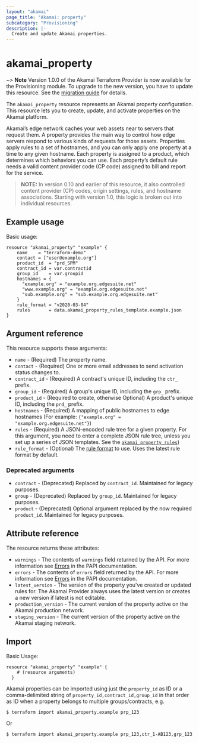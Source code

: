 ```yaml
---
layout: "akamai"
page_title: "Akamai: property"
subcategory: "Provisioning"
description: |-
  Create and update Akamai properties.
---
```


# akamai_property

~> **Note** Version 1.0.0 of the Akamai Terraform Provider is now available for the Provisioning module. To upgrade to the new version, you have to update this resource. See the [migration guide](guides/1.0_migration.md) for details. 

The `akamai_property` resource represents an Akamai property configuration. 
This resource lets you to create, update, and activate properties on the 
Akamai platform. 

Akamai’s edge network caches your web assets near to servers that request them. A property provides the main way to control how edge servers respond to various kinds of requests for those assets. Properties apply rules to a set of hostnames, and you can only apply one property at a time to any given hostname. Each property is assigned to a product, which determines which behaviors you can use. Each property’s default rule needs a valid content provider code (CP code) assigned to bill and report for the service.

> __NOTE:__ In version 0.10 and earlier of this resource, it also controlled 
content provider (CP) codes, origin settings, rules, and hostname associations. Starting with version 1.0, this logic is broken out into individual resources.

## Example usage

Basic usage:

```hcl
resource "akamai_property" "example" {
    name    = "terraform-demo"
    contact = ["user@example.org"]
    product_id  = "prd_SPM"
    contract_id = var.contractid
    group_id    = var.groupid
    hostnames = {
      "example.org" = "example.org.edgesuite.net"
      "www.example.org" = "example.org.edgesuite.net" 
      "sub.example.org" = "sub.example.org.edgesuite.net"
    }
    rule_format = "v2020-03-04"
    rules       = data.akamai_property_rules_template.example.json
}
```

## Argument reference

This resource supports these arguments:

* `name` - (Required) The property name.
* `contact` - (Required) One or more email addresses to send activation status changes to.
* `contract_id` - (Required) A contract's unique ID, including the `ctr_` prefix. 
* `group_id` - (Required) A group's unique ID, including the `grp_` prefix.
* `product_id` - (Required to create, otherwise Optional) A product's unique ID, including the `prd_` prefix.
* `hostnames` - (Required) A mapping of public hostnames to edge hostnames (For example: `{"example.org" = "example.org.edgesuite.net"}`)
* `rules` - (Required) A JSON-encoded rule tree for a given property. For this argument, you need to enter a complete JSON rule tree, unless you set up a series of JSON templates. See the [`akamai_property_rules`](/docs/providers/akamai/d/property_rules.html))
* `rule_format` - (Optional) The [rule format](https://developer.akamai.com/api/core_features/property_manager/v1.html#getruleformats) to use. Uses the latest rule format by default.

### Deprecated arguments

* `contract` - (Deprecated) Replaced by `contract_id`. Maintained for legacy purposes.
* `group` - (Deprecated) Replaced by `group_id`. Maintained for legacy purposes.
* `product` - (Deprecated) Optional argument replaced by the now required `product_id`. Maintained for legacy purposes.

## Attribute reference

The resource returns these attributes:

* `warnings` - The contents of `warnings` field returned by the API. For more information see [Errors](https://developer.akamai.com/api/core_features/property_manager/v1.html#errors) in the PAPI documentation.
* `errors` - The contents of `errors` field returned by the API. For more information see [Errors](https://developer.akamai.com/api/core_features/property_manager/v1.html#errors) in the PAPI documentation.
* `latest_version` - The version of the property you've created or updated rules for. The Akamai Provider always uses the latest version or creates a new version if latest is not editable.
* `production_version` - The current version of the property active on the Akamai production network.
* `staging_version` - The current version of the property active on the Akamai staging network.

## Import

Basic Usage:

```hcl
resource "akamai_property" "example" {
    # (resource arguments)
  }
```

Akamai properties can be imported using just the `property_id` as ID or a comma-delimited string of `property_id,contract_id,group_id` in that order as ID when a property belongs to multiple groups/contracts, e.g.

```shell
$ terraform import akamai_property.example prp_123
```
Or
```shell
$ terraform import akamai_property.example prp_123,ctr_1-AB123,grp_123
```
